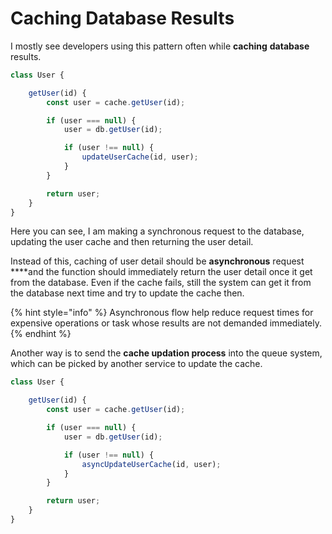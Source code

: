 # Caching Database Results

I mostly see developers using this pattern often while **caching** **database** results.

```javascript
class User {

    getUser(id) {
        const user = cache.getUser(id);

        if (user === null) {
            user = db.getUser(id);

            if (user !== null) {
                updateUserCache(id, user);
            }
        }

        return user;
    }
}
```

Here you can see, I am making a synchronous request to the database, updating the user cache and then returning the user detail.

Instead of this, caching of user detail should be **asynchronous** request ****and the function should immediately return the user detail once it get from the database. Even if the cache fails, still the system can get it from the database next time and try to update the cache then.

{% hint style="info" %}
Asynchronous flow help reduce request times for expensive operations or task whose results are not demanded immediately.
{% endhint %}

Another way is to send the **cache updation process** into the queue system, which can be picked by another service to update the cache.

```javascript
class User {

    getUser(id) {
        const user = cache.getUser(id);

        if (user === null) {
            user = db.getUser(id);

            if (user !== null) {
                asyncUpdateUserCache(id, user);
            }
        }

        return user;
    }
}
```



